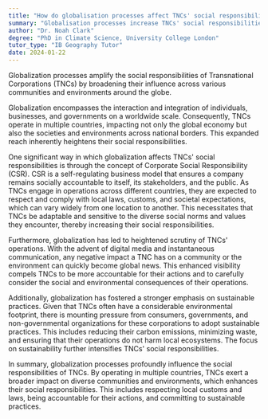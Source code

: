```yaml
---
title: "How do globalisation processes affect TNCs' social responsibilities?"
summary: "Globalisation processes increase TNCs' social responsibilities by expanding their impact on diverse communities and environments worldwide."
author: "Dr. Noah Clark"
degree: "PhD in Climate Science, University College London"
tutor_type: "IB Geography Tutor"
date: 2024-01-22
---
```


Globalization processes amplify the social responsibilities of Transnational Corporations (TNCs) by broadening their influence across various communities and environments around the globe.

Globalization encompasses the interaction and integration of individuals, businesses, and governments on a worldwide scale. Consequently, TNCs operate in multiple countries, impacting not only the global economy but also the societies and environments across national borders. This expanded reach inherently heightens their social responsibilities.

One significant way in which globalization affects TNCs' social responsibilities is through the concept of Corporate Social Responsibility (CSR). CSR is a self-regulating business model that ensures a company remains socially accountable to itself, its stakeholders, and the public. As TNCs engage in operations across different countries, they are expected to respect and comply with local laws, customs, and societal expectations, which can vary widely from one location to another. This necessitates that TNCs be adaptable and sensitive to the diverse social norms and values they encounter, thereby increasing their social responsibilities.

Furthermore, globalization has led to heightened scrutiny of TNCs' operations. With the advent of digital media and instantaneous communication, any negative impact a TNC has on a community or the environment can quickly become global news. This enhanced visibility compels TNCs to be more accountable for their actions and to carefully consider the social and environmental consequences of their operations.

Additionally, globalization has fostered a stronger emphasis on sustainable practices. Given that TNCs often have a considerable environmental footprint, there is mounting pressure from consumers, governments, and non-governmental organizations for these corporations to adopt sustainable practices. This includes reducing their carbon emissions, minimizing waste, and ensuring that their operations do not harm local ecosystems. The focus on sustainability further intensifies TNCs' social responsibilities.

In summary, globalization processes profoundly influence the social responsibilities of TNCs. By operating in multiple countries, TNCs exert a broader impact on diverse communities and environments, which enhances their social responsibilities. This includes respecting local customs and laws, being accountable for their actions, and committing to sustainable practices.
    